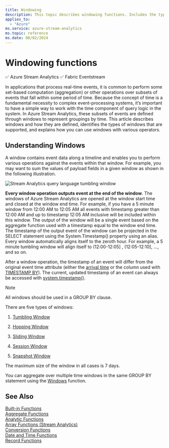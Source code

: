```yaml
---
title: Windowing
description: This topic describes windowing functions. Includes the types of windows that are supported, and explains how you can use windows with various operators.
applies_to:
  - "Azure"
ms.service: azure-stream-analytics
ms.topic: reference
ms.date: 08/02/2024
---
```

# Windowing functions
:white_check_mark: Azure Stream Analytics :white_check_mark: Fabric Eventstream

In applications that process real-time events, it is common to perform some set-based computation (aggregation) or other operations over subsets of events that fall within some period of time. Because the concept of time is a fundamental necessity to complex event-processing systems, it’s important to have a simple way to work with the time component of query logic in the system. In Azure Stream Analytics, these subsets of events are defined through windows to represent groupings by time. This article describes windows and how they are defined, identifies the types of windows that are supported, and explains how you can use windows with various operators.

## Understanding Windows

A window contains event data along a timeline and enables you to perform various operations against the events within that window. For example, you may want to sum the values of payload fields in a given window as shown in the following illustration.

   ![Stream Analytics query language tumbling window](media/windowing-azure-stream-analytics/streamanalytics-tumblingwindow.png)


**Every window operation outputs event at the end of the window**. The windows of Azure Stream Analytics are opened at the window start time and closed at the window end time. For example, if you have a 5 minute window from 12:00 AM to 12:05 AM all events with timestamp greater than 12:00 AM  and up to timestamp 12:05 AM inclusive will be included within this window. The output of the window will be a single event based on the aggregate function used with a timestamp equal to the window end time.  The timestamp of the output event of the window can be projected in the SELECT statement using the System.Timestamp() property using an alias. Every window automatically aligns itself to the zeroth hour. For example, a 5 minute tumbling window will align itself to (12:00-12:05] , (12:05-12:10], ..., and so on.

After a window operation, the timestamp of an event will differ from the original event time attribute (either the [arrival time](/azure/stream-analytics/stream-analytics-out-of-order-and-late-events) or the column used with [TIMESTAMP BY](timestamp-by-azure-stream-analytics.md)). The current, updated timestamp of an event can always be accessed with [system.timestamp()](system-timestamp-stream-analytics.md).

> [!NOTE]
> All windows should be used in a GROUP BY clause.

There are five types of windows:

1. [Tumbling Window](tumbling-window-azure-stream-analytics.md)

2. [Hopping Window](hopping-window-azure-stream-analytics.md)

3. [Sliding Window](sliding-window-azure-stream-analytics.md)

4. [Session Window](session-window-azure-stream-analytics.md)

5. [Snapshot Window](snapshot-window-azure-stream-analytics.md)

 The maximum size of the window in all cases is 7 days.

You can aggregate over multiple time windows in the same GROUP BY statement using the [Windows](windows-azure-stream-analytics.md) function.

## See Also  

[Built-in Functions](built-in-functions-azure-stream-analytics.md)   
[Aggregate Functions](aggregate-functions-azure-stream-analytics.md)   
[Analytic Functions](analytic-functions-azure-stream-analytics.md)   
[Array Functions &#40;Stream Analytics&#41;](array-functions-stream-analytics.md)   
[Conversion Functions](conversion-functions-azure-stream-analytics.md)   
[Date and Time Functions](date-and-time-functions-azure-stream-analytics.md)   
[Record Functions](record-functions-azure-stream-analytics.md)  
  
